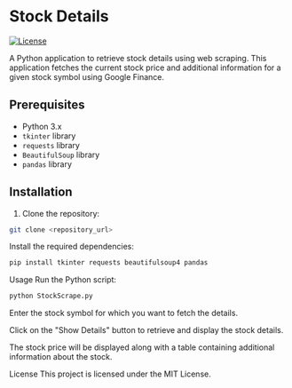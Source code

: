 # Stock Details

[![License](https://img.shields.io/badge/license-MIT-blue.svg)](LICENSE)

A Python application to retrieve stock details using web scraping. This application fetches the current stock price and additional information for a given stock symbol using Google Finance.

## Prerequisites

- Python 3.x
- `tkinter` library
- `requests` library
- `BeautifulSoup` library
- `pandas` library

## Installation

1. Clone the repository:

```bash
git clone <repository_url>
```
Install the required dependencies:
```bash
pip install tkinter requests beautifulsoup4 pandas
```
Usage
Run the Python script:
```bash
python StockScrape.py
```
Enter the stock symbol for which you want to fetch the details.

Click on the "Show Details" button to retrieve and display the stock details.

The stock price will be displayed along with a table containing additional information about the stock.

License
This project is licensed under the MIT License.



